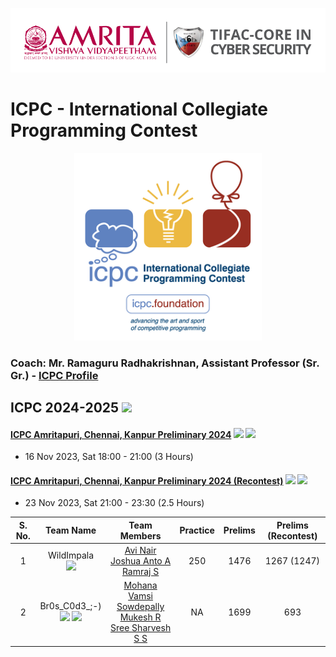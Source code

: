 <p align="center">
    <img src="https://github.com/Amrita-TIFAC-Cyber-Blockchain/.github/blob/main/profile/img/AVV_CYS_Logo.png" alt ="Amrita TIFAC" width="700" />
</p>
<h1>ICPC - International Collegiate Programming Contest</h1>
<p align="center">
    <img src="images/ICPC_Logo.png" alt ="ICPC" width="300" />
</p>

### Coach: Mr. Ramaguru Radhakrishnan, Assistant Professor (Sr. Gr.) - [ICPC Profile](https://icpc.global/ICPCID/JPS1ASBHGWC6)

## ICPC 2024-2025 ![](https://img.shields.io/badge/22UCYS-blue)

#### [ICPC Amritapuri, Chennai, Kanpur Preliminary 2024]()  ![](https://img.shields.io/badge/-Participated-brightgreen) ![](https://img.shields.io/badge/-DOMJudge-purple)
-  16 Nov 2023, Sat 18:00 - 21:00 (3 Hours)

#### [ICPC Amritapuri, Chennai, Kanpur Preliminary 2024 (Recontest)]()  ![](https://img.shields.io/badge/-Participated-brightgreen) ![](https://img.shields.io/badge/-CodeChef-purple)
-  23 Nov 2023, Sat 21:00 - 23:30 (2.5 Hours)

| S. No. | Team Name | Team Members | Practice  | Prelims | Prelims (Recontest) | 
|:------:|:---------:|:------------:|:--------:|:----------:|:-------:|
| 1 | WildImpala <br/> ![](https://img.shields.io/badge/-Amritapuri-purple) | [Avi Nair](https://icpc.global/ICPCID/VYWZFNBQ69SX) <br/> [Joshua Anto A]() <br/> [Ramraj S](https://icpc.global/ICPCID/5OEWCXMRIZVJ)  | 250 | 1476 | 1267 (1247) |
| 2 | Br0s_C0d3_;-) <br/> ![](https://img.shields.io/badge/-Amritapuri-purple)  ![](https://img.shields.io/badge/-Chennai-purple) | [Mohana Vamsi Sowdepally](https://icpc.global/ICPCID/X2GWUDTE3TVB) <br/> [Mukesh R](https://icpc.global/ICPCID/20IT96VKKNPE) <br/> [Sree Sharvesh S S](https://icpc.global/ICPCID/GO9AI1TEQ2PA)  | NA | 1699 | 693 | 

